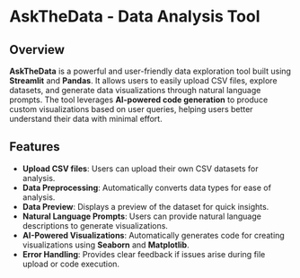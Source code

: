 # AskTheData - Data Analysis Tool

## Overview

**AskTheData** is a powerful and user-friendly data exploration tool built using **Streamlit** and **Pandas**. It allows users to easily upload CSV files, explore datasets, and generate data visualizations through natural language prompts. The tool leverages **AI-powered code generation** to produce custom visualizations based on user queries, helping users better understand their data with minimal effort.

## Features

- **Upload CSV files**: Users can upload their own CSV datasets for analysis.
- **Data Preprocessing**: Automatically converts data types for ease of analysis.
- **Data Preview**: Displays a preview of the dataset for quick insights.
- **Natural Language Prompts**: Users can provide natural language descriptions to generate visualizations.
- **AI-Powered Visualizations**: Automatically generates code for creating visualizations using **Seaborn** and **Matplotlib**.
- **Error Handling**: Provides clear feedback if issues arise during file upload or code execution.
